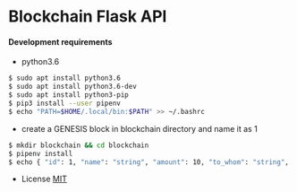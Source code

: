 # Blockchain Flask API

#### Development requirements

* python3.6

```bash
$ sudo apt install python3.6
$ sudo apt install python3.6-dev
$ sudo apt install python3-pip
$ pip3 install --user pipenv
$ echo "PATH=$HOME/.local/bin:$PATH" >> ~/.bashrc
```

* create a GENESIS block in blockchain directory and name it as 1
```bash
$ mkdir blockchain && cd blockchain
$ pipenv install
$ echo { "id": 1, "name": "string", "amount": 10, "to_whom": "string", "hash": ""} > 1
```

* License
[MIT](https://github.com/aram2726/blockchain_api/blob/master/LICENSE "MIT")
